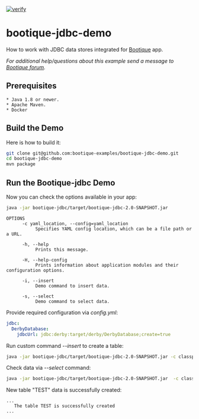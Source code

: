 [![verify](https://github.com/bootique-examples/bootique-jdbc-demo/actions/workflows/verify.yml/badge.svg)](https://github.com/bootique-examples/bootique-jdbc-demo/actions/workflows/verify.yml)
# bootique-jdbc-demo

How to work with JDBC data stores integrated for [Bootique](http://bootique.io) app. 
   
*For additional help/questions about this example send a message to
[Bootique forum](https://groups.google.com/forum/#!forum/bootique-user).*
   
## Prerequisites
      
    * Java 1.8 or newer.
    * Apache Maven.
    * Docker
      
## Build the Demo
      
Here is how to build it:
```bash           
git clone git@github.com:bootique-examples/bootique-jdbc-demo.git
cd bootique-jdbc-demo
mvn package
```
      
## Run the Bootique-jdbc Demo

Now you can check the options available in your app:
```bash  
java -jar bootique-jdbc/target/bootique-jdbc-2.0-SNAPSHOT.jar
```
```  
OPTIONS
      -c yaml_location, --config=yaml_location
           Specifies YAML config location, which can be a file path or a URL.

      -h, --help
           Prints this message.

      -H, --help-config
           Prints information about application modules and their configuration options.

      -i, --insert
           Demo command to insert data.

      -s, --select
           Demo command to select data.

```

Provide required configuration via *config.yml*:
```yaml  
jdbc:
  DerbyDatabase:
    jdbcUrl: jdbc:derby:target/derby/DerbyDatabase;create=true
```

Run custom command *--insert* to create a table:
```bash
java -jar bootique-jdbc/target/bootique-jdbc-2.0-SNAPSHOT.jar -c classpath:config.yml -i
```    
Check data via *--select* command:
```bash    
java -jar bootique-jdbc/target/bootique-jdbc-2.0-SNAPSHOT.jar  -c classpath:config.yml -s
```

New table "TEST" data is successfully created:   
```    
...
   The table TEST is successfully created
...
```